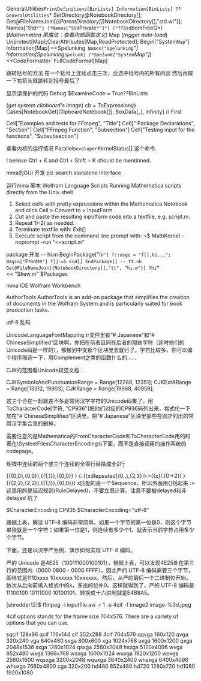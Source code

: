 
GeneralUtilities`PrintDefinitions[BinLists]
Information[BinLists]
??GeneralUtilities`*
SetDirectory@NotebookDirectory[];
Get@FileNameJoin[{(*ParentDirectory[]*)NotebookDirectory[],"std.wl"}];
Names["Std`*"]
(*Names["Std`Private`*"]*)
(*??Std`bomFreeQ*)
(*Mathematica 黑魔法：查看内部函数定义*)
Map (*trigger auto-load*)
Unprotect[Map];ClearAttributes[Map,ReadProtected];
Begin["System`Map`"]
Information[Map]
<<Spelunking`
Names["Spelunking`*"]
Information[Spelunking`Spelunk]
(*Spelunk["System`Map"]*)
<<CodeFormatter`
FullCodeFormat[Map]


跳转括号的方法
    在一个括号上连续点击三次，会选中括号内的所有内容
    然后再按一下右箭头就跳转到括号最后了

显示读保护的代码
Debug`$ExamineCode = True??BinLists

(*get system clipboard's image*)
cb = ToExpression@
   Cases[NotebookGet[ClipboardNotebook[]], BoxData[_], Infinity] //
  First

Cell["Examples and tests for FFmpeg", "Title"]
Cell[" Package Declarations", "Section"]
Cell["FFmpeg Function", "Subsection"]
Cell["Testing input for the functions", "Subsubsection"]

查看内核的运行情况
    Parallel`Developer`KernelStatus[]  这个命令. 

I believe Ctrl + K and Ctrl + Shift + K should be mentioned.

mma的GUI 开发
    plz search  stanalone interface

运行mma 脚本
    Wolfram Language Scripts
Running Mathematica scripts directly from the Unix shell
1) Select cells with pretty expressions within the Mathematica Notebook and click Cell > Convert to > InputForm
2) Cut and paste the resulting inputform code into a textfile, e.g. script.m.
3) Repeat 1)-2) as needed.
4) Terminate textfile with:  Exit[]
5) Execute script from the command line prompt with:
~$ MathKernel -noprompt -run “<<script.m”

package 开发
-- hi.m
BeginPackage["hi`"]
    f::usge = "f[],hi,,,";
Begin["`Private`"]
    f[]:=5
End[]
EndPackage[]
-- tt.nb
Get@FileNameJoin[{NotebookDirectory[],"tt", "hi.m"}]
?hi`*        
<< "Skew.m"
$Packages

mma IDE
    Wolfram Workbench

AuthorTools
    AuthorTools is an add-on package that simplifies the creation of documents in the Wolfram System and is particularly suited for book production tasks.
 

utf-8 乱码

UnicodeLanguageFontMapping.tr文件里有“# Japanese”和“# ChineseSimplified”区块啊，你把在前者且同在后者的那些字符（这时他们的Unicode码是一样的），都挪到中文那个区块里去就行了。字符比较多，你可以编个程序筛选一下，用Complement之类的函数什么的……
 
CJK的范围看Unicode规范文档：
 
CJKSymbolsAndPunctuationRange = Range[12288, 12351];
CJKExtARange = Range[13312, 19903];
CJKRange = Range[19968, 40959];
 
这三个合在一起就差不多是常用汉字字符的Unicode码集了。用ToCharacterCode[字符, "CP936"]把他们对应的CP936码列出来，格式化一下加在“# ChineseSimplified”区块里。把“# Japanese”区块里那些在刚才列出的常用汉字集合里的删掉。
 
需要注意的是Mathematica的FromCharacterCode和ToCharacterCode用的码表在\SystemFiles\CharacterEncodings\下面，而不是直接调用的操作系统的codepage。

矩阵中连续的两个或三个连续的全零行替换成全2行

{{{0,0},{0,0}},{{1,1}},{{0,0}} } /. {{x:Repeated[{0..},{2,3}]}:>({x}/.{0->2}) }
    {{{2,2},{2,2}},{{1,1}},{{0,0}}}
    x匹配的是一个Sequence，所以外面用{}括起来
    :> 这里用的是延迟规则(RuleDelayed)，不要立既计算。注意不要被delayed和非delayed 坑了 

$CharacterEncoding
CP935
$CharacterEncoding="utf-8"

跟据上表，解读 UTF-8 编码非常简单。如果一个字节的第一位是0，则这个字节单独就是一个字符；如果第一位是1，则连续有多少个1，就表示当前字符占用多少个字节。

下面，还是以汉字严为例，演示如何实现 UTF-8 编码。

严的 Unicode 是4E25（100111000100101），根据上表，可以发现4E25处在第三行的范围内（0000 0800 - 0000 FFFF），因此严的 UTF-8 编码需要三个字节，即格式是1110xxxx 10xxxxxx 10xxxxxx。然后，从严的最后一个二进制位开始，依次从后向前填入格式中的x，多出的位补0。这样就得到了，严的 UTF-8 编码是11100100 10111000 10100101，转换成十六进制就是E4B8A5。


[shredder12]$ ffmpeg -i inputfile.avi -r 1 -s 4cif -f image2 image-%3d.jpeg

4cif options stands for the frame size 704x576. There are a variety of options that you can use.

sqcif   128x96  qcif    176x144 cif 352x288
4cif    704x576 qqvga   160x120 qvga    320x240
vga 640x480 svga    800x600 xga 1024x768
uxga    1600x1200   qxga    2048x1536   sxga    1280x1024
qsxga   2560x2048   hsxga   5120x4096   wvga    852x480
wxga    1366x768    wsxga   1600x1024   wuxga   1920x1200
woxga   2560x1600   wqsxga  3200x2048   wquxga  3840x2400
whsxga  6400x4096   whuxga  7680x4800   cga 320x200
hd480   852x480 hd720   1280x720    hd1080  1920x1080




